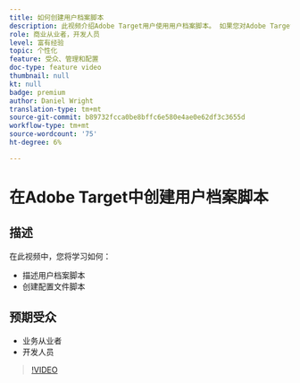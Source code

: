```yaml
---
title: 如何创建用户档案脚本
description: 此视频介绍Adobe Target用户使用用户档案脚本。 如果您对Adobe Target有经验，并想了解使用用户档案脚本执行更专门的定位或受众创建的基础知识，请观看此视频。
role: 商业从业者，开发人员
level: 富有经验
topic: 个性化
feature: 受众、管理和配置
doc-type: feature video
thumbnail: null
kt: null
badge: premium
author: Daniel Wright
translation-type: tm+mt
source-git-commit: b89732fcca0be8bffc6e580e4ae0e62df3c3655d
workflow-type: tm+mt
source-wordcount: '75'
ht-degree: 6%

---
```



# 在Adobe Target中创建用户档案脚本

## 描述

在此视频中，您将学习如何：

* 描述用户档案脚本
* 创建配置文件脚本

## 预期受众

* 业务从业者
* 开发人员

>[!VIDEO](https://video.tv.adobe.com/v/17394/?quality=12)